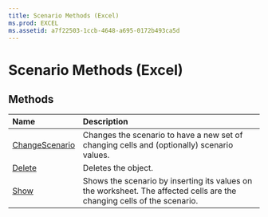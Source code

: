 ```yaml
---
title: Scenario Methods (Excel)
ms.prod: EXCEL
ms.assetid: a7f22503-1ccb-4648-a695-0172b493ca5d
---
```



# Scenario Methods (Excel)

## Methods



|**Name**|**Description**|
|:-----|:-----|
|[ChangeScenario](scenario-changescenario-method-excel.md)|Changes the scenario to have a new set of changing cells and (optionally) scenario values.|
|[Delete](scenario-delete-method-excel.md)|Deletes the object.|
|[Show](scenario-show-method-excel.md)|Shows the scenario by inserting its values on the worksheet. The affected cells are the changing cells of the scenario.|

